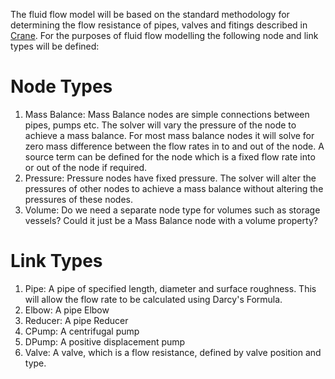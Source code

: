 The fluid flow model will be based on the standard methodology for determining the flow resistance of pipes, valves and fitings described in [Crane](http://www.flowoffluids.com/tp410.htm).
For the purposes of fluid flow modelling the following node and link types will be defined:


# Node Types #
  1. Mass Balance:  Mass Balance nodes are simple connections between pipes, pumps etc.  The solver will vary the pressure of the node to achieve a mass balance.   For most mass balance nodes it will solve for zero mass difference between the flow rates in to and out of the node.  A source term can be defined for the node which is a fixed flow rate into or out of the node if required.
  1. Pressure:  Pressure nodes have fixed pressure.  The solver will alter the pressures of other nodes to achieve a mass balance without altering the pressures of these nodes.
  1. Volume:  Do we need a separate node type for volumes such as storage vessels?  Could it just be a Mass Balance node with a volume property?

# Link Types #
  1. Pipe:  A pipe of specified length, diameter and surface roughness.  This will allow the flow rate to be calculated using Darcy's Formula.
  1. Elbow:  A pipe Elbow
  1. Reducer:  A pipe Reducer
  1. CPump:  A centrifugal pump
  1. DPump:  A positive displacement pump
  1. Valve:  A valve, which is a flow resistance, defined by valve position and type.